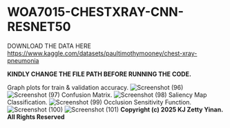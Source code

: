 # WOA7015-CHESTXRAY-CNN-RESNET50
DOWNLOAD THE DATA HERE
https://www.kaggle.com/datasets/paultimothymooney/chest-xray-pneumonia

**KINDLY CHANGE THE FILE PATH BEFORE RUNNING THE CODE.**

Graph plots for train & validation accuracy.
![Screenshot (96)](https://github.com/user-attachments/assets/5ee0b4f8-c754-4f08-afa3-e85600142ee0)
![Screenshot (97)](https://github.com/user-attachments/assets/cf03699e-6bff-4d1a-b0f9-b4f3ee94e3fd)
Confusion Matrix.
![Screenshot (98)](https://github.com/user-attachments/assets/23e55264-0cb1-46b0-b6a3-d03231a2d1fd)
Saliency Map Classification.
![Screenshot (99)](https://github.com/user-attachments/assets/fa003c58-bc8c-42b9-a3f0-4ac86c1f4042)
Occlusion Sensitivity Function.
![Screenshot (100)](https://github.com/user-attachments/assets/a225d284-9e14-48a6-8d2f-a33564a2d567)
![Screenshot (101)](https://github.com/user-attachments/assets/2b0bfea5-c737-431c-97cd-1dba58ce8226)
**Copyright (c) 2025 KJ Zetty Yinan. All Rights Reserved**
